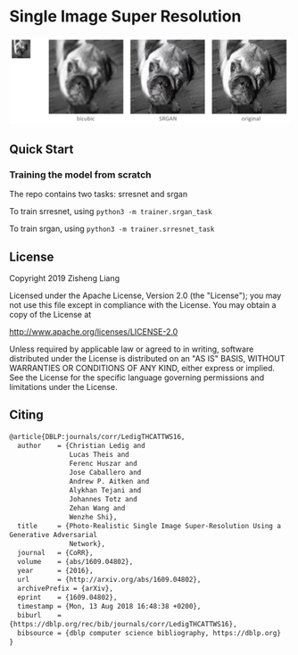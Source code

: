 # Single Image Super Resolution
![example result of srgan](examples/sisr_example.png)
## Quick Start

### Training the model from scratch
The repo contains two tasks: srresnet and srgan

To train srresnet, using
`python3 -m trainer.srgan_task`

To train srgan, using
`python3 -m trainer.srresnet_task`


## License
Copyright 2019 Zisheng Liang

Licensed under the Apache License, Version 2.0 (the "License"); you may not use this file except in compliance with the License. You may obtain a copy of the License at

http://www.apache.org/licenses/LICENSE-2.0

Unless required by applicable law or agreed to in writing, software distributed under the License is distributed on an "AS IS" BASIS, WITHOUT WARRANTIES OR CONDITIONS OF ANY KIND, either express or implied. See the License for the specific language governing permissions and limitations under the License.

## Citing
```
@article{DBLP:journals/corr/LedigTHCATTWS16,
  author    = {Christian Ledig and
               Lucas Theis and
               Ferenc Huszar and
               Jose Caballero and
               Andrew P. Aitken and
               Alykhan Tejani and
               Johannes Totz and
               Zehan Wang and
               Wenzhe Shi},
  title     = {Photo-Realistic Single Image Super-Resolution Using a Generative Adversarial
               Network},
  journal   = {CoRR},
  volume    = {abs/1609.04802},
  year      = {2016},
  url       = {http://arxiv.org/abs/1609.04802},
  archivePrefix = {arXiv},
  eprint    = {1609.04802},
  timestamp = {Mon, 13 Aug 2018 16:48:38 +0200},
  biburl    = {https://dblp.org/rec/bib/journals/corr/LedigTHCATTWS16},
  bibsource = {dblp computer science bibliography, https://dblp.org}
}
```
